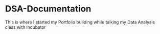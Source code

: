 # DSA-Documentation
This is where I started my Portfolio building while talking my Data Analysis class with Incubator
